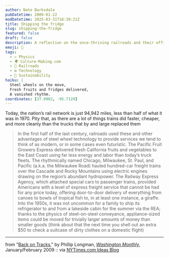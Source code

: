 ```yaml
---
author: Nate Barksdale
pubDatetime: 2009-01-22
modDatetime: 2025-03-31T16:30:21Z
title: Shipping the fridge
slug: shipping-the-fridge
featured: false
draft: false
description: A reflection on the once-thriving railroads and their efficient transport of goods in America.
emoji: 🚂
tags:
  - ⚛️ Physics
  - 🌍 Culture-Making.com
  - 🚂 Railroads
  - ⚙️ Technology
  - 🌱 Sustainability
haiku: |
  Steel wheels on the move,  
  Fresh fruits and fridges delivered,  
  A vanished rhythm.
coordinates: [37.0902, -95.7129]
---
```


Today, the nation’s rail network is just 94,942 miles, less than half of what it was in 1970. Pity that, as there are a lot of things trains did faster, cheaper, and more cleanly than the trucks that by and large replaced them

> In the first half of the last century, railroads used these and other advantages of steel wheel technology to provide services we tend to think of as modern, or in some cases even futuristic. The Pacific Fruit Growers Express delivered fresh California fruits and vegetables to the East Coast using far less energy and labor than today’s truck fleets. The rhythmically named Chicago, Milwaukee, St. Paul, and Pacific (a.k.a. the Milwaukee Road) hauled hundred-car freight trains over the Cascade and Rocky Mountains using electric engines drawing on the region’s abundant hydropower. The Railway Express Agency, which attached special cars to passenger trains, provided Americans with a level of express freight service that cannot be had for any price today, offering door-to-door delivery of everything from canoes to bowls of tropical fish to, in at least one instance, a giraffe. Into the 1950s, it was not uncommon for a family to ship its refrigerator to and from a lakeside cabin for the summer via the REA; thanks to the physics of steel-on-steel conveyance, appliance-sized items could be moved for trivially larger amounts of money than smaller goods (think about that the next time you shell out an extra $50 to check a suitcase of dirty clothes on a domestic flight)

---

from "[Back on Tracks](http://web.archive.org/web/20160323075216/http://www.washingtonmonthly.com/features/2009/0901.longman.html)," by Phillip Longman, [_Washington Monthly_](http://web.archive.org/web/20160323075216/http://www.washingtonmonthly.com/features/2009/0901.longman.html), January/February 2009 :: via [NYTimes.com Ideas Blog](http://ideas.blogs.nytimes.com/2009/01/19/on-track-to-the-19th-century/)
